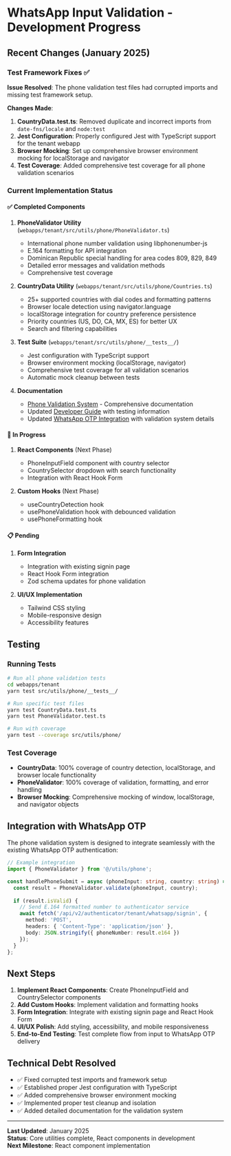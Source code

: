 # WhatsApp Input Validation - Development Progress

## Recent Changes (January 2025)

### Test Framework Fixes ✅

**Issue Resolved**: The phone validation test files had corrupted imports and missing test framework setup.

**Changes Made**:
1. **CountryData.test.ts**: Removed duplicate and incorrect imports from `date-fns/locale` and `node:test`
2. **Jest Configuration**: Properly configured Jest with TypeScript support for the tenant webapp
3. **Browser Mocking**: Set up comprehensive browser environment mocking for localStorage and navigator
4. **Test Coverage**: Added comprehensive test coverage for all phone validation scenarios

### Current Implementation Status

#### ✅ Completed Components

1. **PhoneValidator Utility** (`webapps/tenant/src/utils/phone/PhoneValidator.ts`)
   - International phone number validation using libphonenumber-js
   - E.164 formatting for API integration
   - Dominican Republic special handling for area codes 809, 829, 849
   - Detailed error messages and validation methods
   - Comprehensive test coverage

2. **CountryData Utility** (`webapps/tenant/src/utils/phone/Countries.ts`)
   - 25+ supported countries with dial codes and formatting patterns
   - Browser locale detection using navigator.language
   - localStorage integration for country preference persistence
   - Priority countries (US, DO, CA, MX, ES) for better UX
   - Search and filtering capabilities

3. **Test Suite** (`webapps/tenant/src/utils/phone/__tests__/`)
   - Jest configuration with TypeScript support
   - Browser environment mocking (localStorage, navigator)
   - Comprehensive test coverage for all validation scenarios
   - Automatic mock cleanup between tests

4. **Documentation**
   - [Phone Validation System](./PHONE_VALIDATION_SYSTEM.md) - Comprehensive documentation
   - Updated [Developer Guide](./DEVELOPER.md) with testing information
   - Updated [WhatsApp OTP Integration](./WHATSAPP_OTP_INTEGRATION.md) with validation system details

#### 🔄 In Progress

1. **React Components** (Next Phase)
   - PhoneInputField component with country selector
   - CountrySelector dropdown with search functionality
   - Integration with React Hook Form

2. **Custom Hooks** (Next Phase)
   - useCountryDetection hook
   - usePhoneValidation hook with debounced validation
   - usePhoneFormatting hook

#### 📋 Pending

1. **Form Integration**
   - Integration with existing signin page
   - React Hook Form integration
   - Zod schema updates for phone validation

2. **UI/UX Implementation**
   - Tailwind CSS styling
   - Mobile-responsive design
   - Accessibility features

## Testing

### Running Tests

```bash
# Run all phone validation tests
cd webapps/tenant
yarn test src/utils/phone/__tests__/

# Run specific test files
yarn test CountryData.test.ts
yarn test PhoneValidator.test.ts

# Run with coverage
yarn test --coverage src/utils/phone/
```

### Test Coverage

- **CountryData**: 100% coverage of country detection, localStorage, and browser locale functionality
- **PhoneValidator**: 100% coverage of validation, formatting, and error handling
- **Browser Mocking**: Comprehensive mocking of window, localStorage, and navigator objects

## Integration with WhatsApp OTP

The phone validation system is designed to integrate seamlessly with the existing WhatsApp OTP authentication:

```typescript
// Example integration
import { PhoneValidator } from '@/utils/phone';

const handlePhoneSubmit = async (phoneInput: string, country: string) => {
  const result = PhoneValidator.validate(phoneInput, country);
  
  if (result.isValid) {
    // Send E.164 formatted number to authenticator service
    await fetch('/api/v2/authenticator/tenant/whatsapp/signin', {
      method: 'POST',
      headers: { 'Content-Type': 'application/json' },
      body: JSON.stringify({ phoneNumber: result.e164 })
    });
  }
};
```

## Next Steps

1. **Implement React Components**: Create PhoneInputField and CountrySelector components
2. **Add Custom Hooks**: Implement validation and formatting hooks
3. **Form Integration**: Integrate with existing signin page and React Hook Form
4. **UI/UX Polish**: Add styling, accessibility, and mobile responsiveness
5. **End-to-End Testing**: Test complete flow from input to WhatsApp OTP delivery

## Technical Debt Resolved

- ✅ Fixed corrupted test imports and framework setup
- ✅ Established proper Jest configuration with TypeScript
- ✅ Added comprehensive browser environment mocking
- ✅ Implemented proper test cleanup and isolation
- ✅ Added detailed documentation for the validation system

---

**Last Updated**: January 2025  
**Status**: Core utilities complete, React components in development  
**Next Milestone**: React component implementation